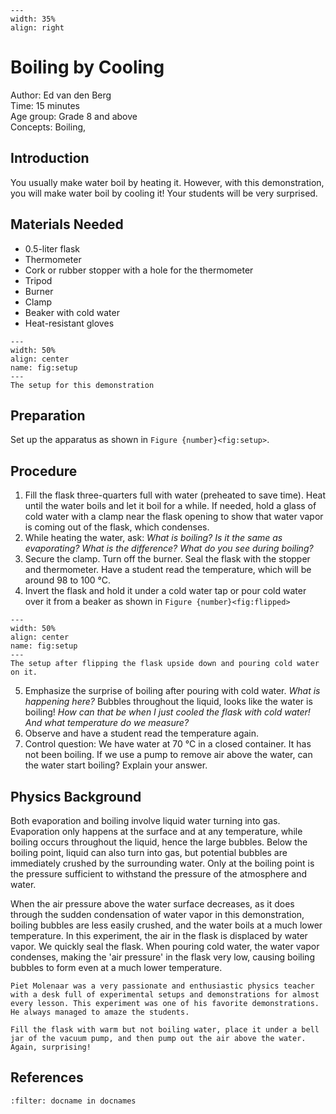 ```{figure} ../../figures/ready.png
---
width: 35%
align: right
```


# Boiling by Cooling


Author:  Ed van den Berg   \
Time: 15 minutes	  	\
Age group:	Grade 8 and above\
Concepts: Boiling, 	


## Introduction
You usually make water boil by heating it. However, with this demonstration, you will make water boil by cooling it! Your students will be very surprised.

## Materials Needed
- 0.5-liter flask
- Thermometer
- Cork or rubber stopper with a hole for the thermometer
- Tripod
- Burner
- Clamp
- Beaker with cold water
- Heat-resistant gloves

```{figure} demo64_figure1.JPG
---
width: 50%
align: center
name: fig:setup
---
The setup for this demonstration
```

## Preparation
Set up the apparatus as shown in `Figure {number}<fig:setup>`. 

## Procedure
1. Fill the flask three-quarters full with water (preheated to save time). Heat until the water boils and let it boil for a while. If needed, hold a glass of cold water with a clamp near the flask opening to show that water vapor is coming out of the flask, which condenses.
2. While heating the water, ask: *What is boiling? Is it the same as evaporating? What is the difference? What do you see during boiling?*
3. Secure the clamp. Turn off the burner. Seal the flask with the stopper and thermometer. Have a student read the temperature, which will be around 98 to 100 °C.
4. Invert the flask and hold it under a cold water tap or pour cold water over it from a beaker as shown in `Figure {number}<fig:flipped>`
```{figure} demo64_figure2.JPG
---
width: 50%
align: center
name: fig:setup
---
The setup after flipping the flask upside down and pouring cold water on it.
```
5. Emphasize the surprise of boiling after pouring with cold water. *What is happening here?* Bubbles throughout the liquid, looks like the water is boiling! *How can that be when I just cooled the flask with cold water! And what temperature do we measure?*
6. Observe and have a student read the temperature again.
7. Control question: We have water at 70 °C in a closed container. It has not been boiling. If we use a pump to remove air above the water, can the water start boiling? Explain your answer.

## Physics Background
Both evaporation and boiling involve liquid water turning into gas. Evaporation only happens at the surface and at any temperature, while boiling occurs throughout the liquid, hence the large bubbles. Below the boiling point, liquid can also turn into gas, but potential bubbles are immediately crushed by the surrounding water. Only at the boiling point is the pressure sufficient to withstand the pressure of the atmosphere and water.

When the air pressure above the water surface decreases, as it does through the sudden condensation of water vapor in this demonstration, boiling bubbles are less easily crushed, and the water boils at a much lower temperature. In this experiment, the air in the flask is displaced by water vapor. We quickly seal the flask. When pouring cold water, the water vapor condenses, making the 'air pressure' in the flask very low, causing boiling bubbles to form even at a much lower temperature.

```{note}
Piet Molenaar was a very passionate and enthusiastic physics teacher with a desk full of experimental setups and demonstrations for almost every lesson. This experiment was one of his favorite demonstrations. He always managed to amaze the students.
```

```{tip}
Fill the flask with warm but not boiling water, place it under a bell jar of the vacuum pump, and then pump out the air above the water. Again, surprising!
```

## References
```{bibliography}
:filter: docname in docnames
```